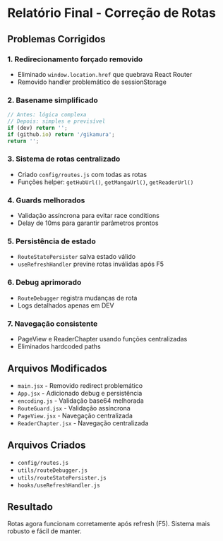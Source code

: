 # Relatório Final - Correção de Rotas

## Problemas Corrigidos

### 1. **Redirecionamento forçado removido**
- Eliminado `window.location.href` que quebrava React Router
- Removido handler problemático de sessionStorage

### 2. **Basename simplificado**
```js
// Antes: lógica complexa
// Depois: simples e previsível
if (dev) return '';
if (github.io) return '/gikamura';
return '';
```

### 3. **Sistema de rotas centralizado**
- Criado `config/routes.js` com todas as rotas
- Funções helper: `getHubUrl()`, `getMangaUrl()`, `getReaderUrl()`

### 4. **Guards melhorados**
- Validação assíncrona para evitar race conditions
- Delay de 10ms para garantir parâmetros prontos

### 5. **Persistência de estado**
- `RouteStatePersister` salva estado válido
- `useRefreshHandler` previne rotas inválidas após F5

### 6. **Debug aprimorado**
- `RouteDebugger` registra mudanças de rota
- Logs detalhados apenas em DEV

### 7. **Navegação consistente**
- PageView e ReaderChapter usando funções centralizadas
- Eliminados hardcoded paths

## Arquivos Modificados

- `main.jsx` - Removido redirect problemático
- `App.jsx` - Adicionado debug e persistência
- `encoding.js` - Validação base64 melhorada
- `RouteGuard.jsx` - Validação assíncrona
- `PageView.jsx` - Navegação centralizada
- `ReaderChapter.jsx` - Navegação centralizada

## Arquivos Criados

- `config/routes.js`
- `utils/routeDebugger.js`
- `utils/routeStatePersister.js`
- `hooks/useRefreshHandler.js`

## Resultado

Rotas agora funcionam corretamente após refresh (F5). Sistema mais robusto e fácil de manter.